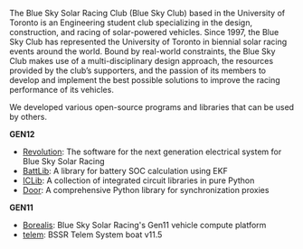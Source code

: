 The Blue Sky Solar Racing Club (Blue Sky Club) based in the University of Toronto is an Engineering student club specializing in the design, construction, and racing of solar-powered vehicles. Since 1997, the Blue Sky Club has represented the University of Toronto in biennial solar racing events around the world. Bound by real-world constraints, the Blue Sky Club makes use of a multi-disciplinary design approach, the resources provided by the club’s supporters, and the passion of its members to develop and implement the best possible solutions to improve the racing performance of its vehicles.

We developed various open-source programs and libraries that can be used by others.

**GEN12**

- [Revolution](https://github.com/blueskysolarracing/revolution): The software for the next generation electrical system for Blue Sky Solar Racing
- [BattLib](https://github.com/blueskysolarracing/iclib): A library for battery SOC calculation using EKF
- [ICLib](https://github.com/blueskysolarracing/iclib): A collection of integrated circuit libraries in pure Python
- [Door](https://github.com/blueskysolarracing/door): A comprehensive Python library for synchronization proxies

**GEN11**

- [Borealis](https://github.com/blueskysolarracing/borealis): Blue Sky Solar Racing's Gen11 vehicle compute platform
- [telem](https://github.com/blueskysolarracing/telem): BSSR Telem System boat v11.5

